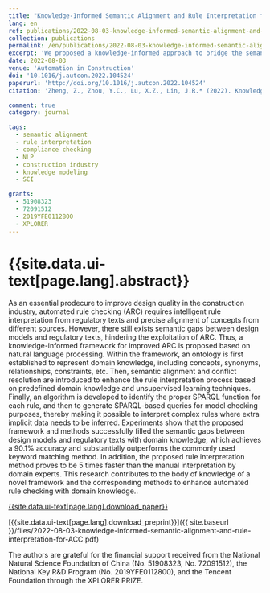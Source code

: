 ```yaml
---
title: "Knowledge-Informed Semantic Alignment and Rule Interpretation for Automated Compliance Checking"
lang: en
ref: publications/2022-08-03-knowledge-informed-semantic-alignment-and-rule-interpretation-for-ACC
collection: publications
permalink: /en/publications/2022-08-03-knowledge-informed-semantic-alignment-and-rule-interpretation-for-ACC
excerpt: 'We proposed a knowledge-informed approach to bridge the semantic gaps between regulatory documents and design models for automated compliance checking, enabling interpretation and reasoning of complex rules with implicit properties and high-order logic descriptions. The proposed approach achieves a 90.1% accuracy and substantially outperforms the commonly used keyword matching method, and boosts the performance of rule interpretation by 5 times'
date: 2022-08-03
venue: 'Automation in Construction'
doi: '10.1016/j.autcon.2022.104524'
paperurl: 'http://doi.org/10.1016/j.autcon.2022.104524'
citation: 'Zheng, Z., Zhou, Y.C., Lu, X.Z., Lin, J.R.* (2022). Knowledge-Informed Semantic Alignment and Rule Interpretation for Automated Compliance Checking. <i>Automation in Construction</i>, 142, 104524. doi: 10.1016/j.autcon.2022.104524'

comment: true
category: journal

tags: 
  - semantic alignment
  - rule interpretation
  - compliance checking
  - NLP
  - construction industry
  - knowledge modeling
  - SCI

grants:
  - 51908323
  - 72091512
  - 2019YFE0112800
  - XPLORER
---
```



{{site.data.ui-text[page.lang].abstract}}
====

As an essential prodecure to improve design quality in the construction industry, automated rule checking (ARC) requires intelligent rule interpretation from regulatory texts and precise alignment of concepts from different sources. However, there still exists semantic gaps between design models and regulatory texts, hindering the exploitation of ARC. Thus, a knowledge-informed framework for improved ARC is proposed based on natural language processing. Within the framework, an ontology is first established to represent domain knowledge, including concepts, synonyms, relationships, constraints, etc. Then, semantic alignment and conflict resolution are introduced to enhance the rule interpretation process based on predefined domain knowledge and unsupervised learning techniques. Finally, an algorithm is developed to identify the proper SPARQL function for each rule, and then to generate SPARQL-based queries for model checking purposes, thereby making it possible to interpret complex rules where extra implicit data needs to be inferred. Experiments show that the proposed framework and methods successfully filled the semantic gaps between design models and regulatory texts with domain knowledge, which achieves a 90.1% accuracy and substantially outperforms the commonly used keyword matching method. In addition, the proposed rule interpretation method proves to be 5 times faster than the manual interpretation by domain experts. This research contributes to the body of knowledge of a novel framework and the corresponding methods to enhance automated rule checking with domain knowledge.. 

[{{site.data.ui-text[page.lang].download_paper}}]({{page.paperurl}})

[{{site.data.ui-text[page.lang].download_preprint}}]({{ site.baseurl }}/files/2022-08-03-knowledge-informed-semantic-alignment-and-rule-interpretation-for-ACC.pdf)

The authors are grateful for the financial support received from the National Natural Science Foundation of China (No. 51908323, No. 72091512), the National Key R&D Program (No. 2019YFE0112800), and the Tencent Foundation through the XPLORER PRIZE.